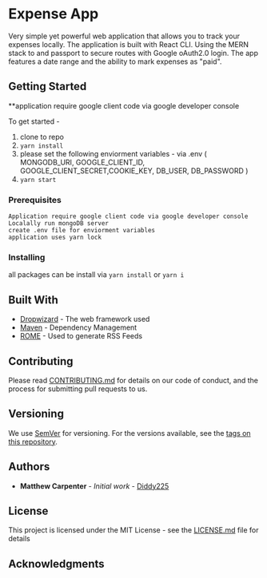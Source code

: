 # Expense App

Very simple yet powerful web application that allows you to track your expenses locally. The application is built with React
CLI. Using the MERN stack to and passport to secure routes with Google oAuth2.0 login. The app features a date range and the
ability to mark expenses as "paid". 

## Getting Started
**application require google client code via google developer console

To get started -
1. clone to repo
2. `yarn install`
3. please set the following enviorment variables - via .env
  ( MONGODB_URI, GOOGLE_CLIENT_ID, GOOGLE_CLIENT_SECRET,COOKIE_KEY, DB_USER, DB_PASSWORD )
4. `yarn start`

### Prerequisites

```
Application require google client code via google developer console
Localally run mongoDB server 
create .env file for enviorment variables
application uses yarn lock
```

### Installing

all packages can be install via `yarn install` or `yarn i`

## Built With

* [Dropwizard](http://www.dropwizard.io/1.0.2/docs/) - The web framework used
* [Maven](https://maven.apache.org/) - Dependency Management
* [ROME](https://rometools.github.io/rome/) - Used to generate RSS Feeds

## Contributing

Please read [CONTRIBUTING.md](https://gist.github.com/PurpleBooth/b24679402957c63ec426) for details on our code of conduct, and the process for submitting pull requests to us.

## Versioning

We use [SemVer](http://semver.org/) for versioning. For the versions available, see the [tags on this repository](https://github.com/your/project/tags). 

## Authors

* **Matthew Carpenter** - *Initial work* - [Diddy225](https://github.com/diddy225)

## License

This project is licensed under the MIT License - see the [LICENSE.md](LICENSE.md) file for details

## Acknowledgments

